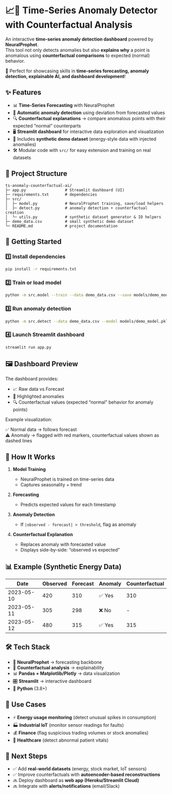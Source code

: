 
# 📈🚨 Time-Series Anomaly Detector with Counterfactual Analysis

An interactive **time-series anomaly detection dashboard** powered by **NeuralProphet**.  
This tool not only detects anomalies but also **explains why** a point is anomalous using **counterfactual comparisons** to expected (normal) behavior.  

🔮 Perfect for showcasing skills in **time-series forecasting, anomaly detection, explainable AI, and dashboard development**!



## ✨ Features

- 📊 **Time-Series Forecasting** with NeuralProphet
- 🚨 **Automatic anomaly detection** using deviation from forecasted values
- 🔍 **Counterfactual explanations** → compare anomalous points with their expected “normal” counterparts
- 🖥 **Streamlit dashboard** for interactive data exploration and visualization
- 🧪 Includes **synthetic demo dataset** (energy-style data with injected anomalies)
- 🛠 Modular code with `src/` for easy extension and training on real datasets



## 📂 Project Structure

```
ts-anomaly-counterfactual-ai/
├─ app.py                 # Streamlit dashboard (UI)
├─ requirements.txt       # dependencies
├─ src/
│  ├─ model.py            # NeuralProphet training, save/load helpers
│  ├─ detect.py           # anomaly detection + counterfactual creation
│  └─ utils.py            # synthetic dataset generator & IO helpers
├─ demo_data.csv          # small synthetic demo dataset
└─ README.md              # project documentation
```



## 🚀 Getting Started

### 1️⃣ Install dependencies
```bash
pip install -r requirements.txt
```

### 2️⃣ Train or load model
```bash
python -m src.model --train --data demo_data.csv --save models/demo_model.pkl
```

### 3️⃣ Run anomaly detection
```bash
python -m src.detect --data demo_data.csv --model models/demo_model.pkl
```

### 4️⃣ Launch Streamlit dashboard
```bash
streamlit run app.py
```



## 🖼 Dashboard Preview

The dashboard provides:  
- 📈 Raw data vs Forecast  
- 🚨 Highlighted anomalies  
- 🔍 Counterfactual values (expected “normal” behavior for anomaly points)  

Example visualization:  

✅ Normal data → follows forecast  
⚠️ Anomaly → flagged with red markers, counterfactual values shown as dashed lines



## 🧩 How It Works

1. **Model Training**  
   - NeuralProphet is trained on time-series data  
   - Captures seasonality + trend  

2. **Forecasting**  
   - Predicts expected values for each timestamp  

3. **Anomaly Detection**  
   - If `|observed - forecast| > threshold`, flag as anomaly  

4. **Counterfactual Explanation**  
   - Replaces anomaly with forecasted value  
   - Displays side-by-side: “observed vs expected”



## 📊 Example (Synthetic Energy Data)

| Date       | Observed | Forecast | Anomaly | Counterfactual |
|------------|----------|----------|---------|----------------|
| 2023-05-10 | 420      | 310      | ✅ Yes  | 310            |
| 2023-05-11 | 305      | 298      | ❌ No   | -              |
| 2023-05-12 | 480      | 315      | ✅ Yes  | 315            |



## 🛠 Tech Stack

- 🧠 **NeuralProphet** → forecasting backbone
- 🔎 **Counterfactual analysis** → explainability
- 📊 **Pandas + Matplotlib/Plotly** → data visualization
- 🎛 **Streamlit** → interactive dashboard
- 🐍 **Python** (3.8+)



## 📌 Use Cases

- ⚡ **Energy usage monitoring** (detect unusual spikes in consumption)
- 🏭 **Industrial IoT** (monitor sensor readings for faults)
- 💰 **Finance** (flag suspicious trading volumes or stock anomalies)
- 🏥 **Healthcare** (detect abnormal patient vitals)



## 🧪 Next Steps

- ✅ Add **real-world datasets** (energy, stock market, IoT sensors)
- ✅ Improve counterfactuals with **autoencoder-based reconstructions**
- 🔜 Deploy dashboard as **web app (Heroku/Streamlit Cloud)**
- 🔜 Integrate with **alerts/notifications** (email/Slack)


